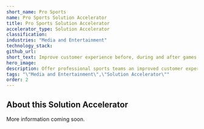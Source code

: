 ```yaml
---
short_name: Pro Sports
name: Pro Sports Solution Accelerator
title: Pro Sports Solution Accelerator
accelerator_type: Solution Accelerator
classification: 
industries: "Media and Entertainment"
technology_stack: 
github_url: 
short_text: Improve customer experience before, during and after games and events.
hero_image: 
description: Offer professional sports teams an improved customer experience before, during and after games and events, both away from and in-stadium.
tags: "\"Media and Entertainment\",\"Solution Accelerator\""
order: 2
---
```

## About this Solution Accelerator

More information coming soon.
